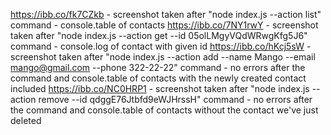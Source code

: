 https://ibb.co/fk7CZkb - screenshot taken after "node index.js --action list" command - console.table of contacts
https://ibb.co/7NY1rwY - screenshot taken after "node index.js --action get --id 05olLMgyVQdWRwgKfg5J6" command - console.log of contact with given id
https://ibb.co/hKcj5sW - screenshot taken after "node index.js --action add --name Mango --email mango@gmail.com --phone 322-22-22" command - no errors after the command and console.table of contacts with the newly created contact included
https://ibb.co/NC0HRP1 - screenshot taken after "node index.js --action remove --id qdggE76Jtbfd9eWJHrssH" command - no errors after the command and console.table of contacts without the contact we've just deleted

